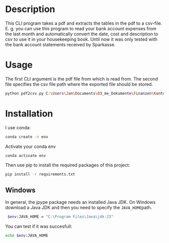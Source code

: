 # Description

This CLI program takes a pdf and extracts the tables in the pdf to a csv-file.
E. g. you can use this program to read your bank account expenses from the last month and automatically
convert the date, cost and description to csv to use it in your housekeeping book.
Until now it was only tested with the bank account statements received by Sparkasse.

# Usage

The first CLI argument is the pdf file from which is read from. 
The second file specifies the csv file path where the exported file should be stored.

````bash
python pdf2csv.py C:\Users\Jan\Documents\03_me_Dokumente\Finanzen\Kontoauszüge\2025\Konto_1000883518-Auszug_2025_0001.PDF jan25_1.csv
````

# Installation

I use conda:
````bash
conda create -n env
````

Activate your conda env
````bash
conda activate env
````

Then use pip to install the required packages of this project:
````bash
pip install -r requirements.txt
````

## Windows

In general, the jpype package needs an installed Java JDK.
On Windows download a Java JDK and then you need to specify the `JAVA_HOME`path.
````bash
 $env:JAVA_HOME = "C:\Program Files\Java\jdk-23"
````
You can test if it was succesfull:
````bash
echo $env:JAVA_HOME
````